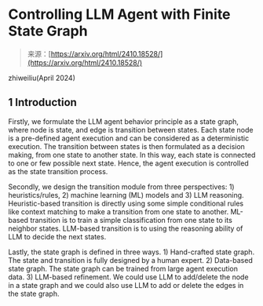 <!--yml
category: 未分类
date: 2025-01-11 12:02:35
-->

# Controlling LLM Agent with Finite State Graph

> 来源：[https://arxiv.org/html/2410.18528/](https://arxiv.org/html/2410.18528/)

zhiweiliu(April 2024)

## 1 Introduction

Firstly, we formulate the LLM agent behavior principle as a state graph, where node is state, and edge is transition between states. Each state node is a pre-defined agent execution and can be considered as a deterministic execution. The transition between states is then formulated as a decision making, from one state to another state. In this way, each state is connected to one or few possible next state. Hence, the agent execution is controlled as the state transition process.

Secondly, we design the transition module from three perspectives: 1) heuristics/rules, 2) machine learning (ML) models and 3) LLM reasoning. Heuristic-based transition is directly using some simple conditional rules like context matching to make a transition from one state to another. ML-based transition is to train a simple classification from one state to its neighbor states. LLM-based transition is to using the reasoning ability of LLM to decide the next states.

Lastly, the state graph is defined in three ways. 1) Hand-crafted state graph. The state and transition is fully designed by a human expert. 2) Data-based state graph. The state graph can be trained from large agent execution data. 3) LLM-based refinement. We could use LLM to add/delete the node in a state graph and we could also use LLM to add or delete the edges in the state graph.